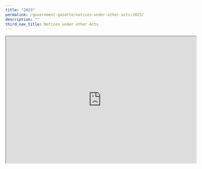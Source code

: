 ```yaml
---
title: "2023"
permalink: /government-gazette/notices-under-other-acts/2023/
description: ""
third_nav_title: Notices under other Acts
---
```

<iframe frameborder="1" src="https://data.gov.sg/dataset/register-of-architecture-firms/resource/461161bc-6f8e-4f8d-84a6-deaed81b4a6c/view/5b2ba685-a4a1-43b1-935c-24ba80edcee8" height="400" width="600"> </iframe>